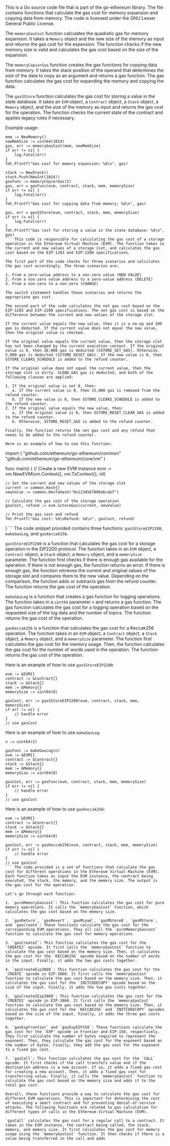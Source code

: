 This is a Go source code file that is part of the go-ethereum library. The file contains functions that calculate the gas cost for memory expansion and copying data from memory. The code is licensed under the GNU Lesser General Public License.

The `memoryGasCost` function calculates the quadratic gas for memory expansion. It takes a `Memory` object and the new size of the memory as input and returns the gas cost for the expansion. The function checks if the new memory size is valid and calculates the gas cost based on the size of the expansion.

The `memoryCopierGas` function creates the gas functions for copying data from memory. It takes the stack position of the operand that determines the size of the data to copy as an argument and returns a gas function. The gas function calculates the gas cost for expanding the memory and copying the data.

The `gasSStore` function calculates the gas cost for storing a value in the state database. It takes an `EVM` object, a `Contract` object, a `Stack` object, a `Memory` object, and the size of the memory as input and returns the gas cost for the operation. The function checks the current state of the contract and applies legacy rules if necessary.

Example usage:

```
mem := NewMemory()
newMemSize := uint64(1024)
gas, err := memoryGasCost(mem, newMemSize)
if err != nil {
    log.Fatal(err)
}
fmt.Printf("Gas cost for memory expansion: %d\n", gas)

stack := NewStack()
stack.Push(NewInt(1024))
gasFunc := memoryCopierGas(2)
gas, err = gasFunc(evm, contract, stack, mem, memorySize)
if err != nil {
    log.Fatal(err)
}
fmt.Printf("Gas cost for copying data from memory: %d\n", gas)

gas, err = gasSStore(evm, contract, stack, mem, memorySize)
if err != nil {
    log.Fatal(err)
}
fmt.Printf("Gas cost for storing a value in the state database: %d\n", gas)
``` This code is responsible for calculating the gas cost of a storage operation in the Ethereum Virtual Machine (EVM). The function takes in the current and new values of a storage slot, and calculates the gas cost based on the EIP-1283 and EIP-2200 specifications.

The first part of the code checks for three scenarios and calculates the gas cost accordingly. The three scenarios are:

1. From a zero-value address to a non-zero value (NEW VALUE)
2. From a non-zero value address to a zero-value address (DELETE)
3. From a non-zero to a non-zero (CHANGE)

The switch statement handles these scenarios and returns the appropriate gas cost.

The second part of the code calculates the net gas cost based on the EIP-1283 and EIP-2200 specifications. The net gas cost is based on the difference between the current and new values of the storage slot.

If the current value equals the new value, then it is a no-op and 200 gas is deducted. If the current value does not equal the new value, then the original value is checked.

If the original value equals the current value, then the storage slot has not been changed by the current execution context. If the original value is 0, then 20,000 gas is deducted (SSTORE_SET_GAS). Otherwise, 5,000 gas is deducted (SSTORE_RESET_GAS). If the new value is 0, then SSTORE_CLEARS_SCHEDULE is added to the refund counter.

If the original value does not equal the current value, then the storage slot is dirty. SLOAD_GAS gas is deducted, and both of the following clauses are applied:

1. If the original value is not 0, then:
   a. If the current value is 0, then 15,000 gas is removed from the refund counter.
   b. If the new value is 0, then SSTORE_CLEARS_SCHEDULE is added to the refund counter.
2. If the original value equals the new value, then:
   a. If the original value is 0, then SSTORE_RESET_CLEAR_GAS is added to the refund counter.
   b. Otherwise, SSTORE_RESET_GAS is added to the refund counter.

Finally, the function returns the net gas cost and any refund that needs to be added to the refund counter.

Here is an example of how to use this function:

```
import (
	"github.com/ethereum/go-ethereum/common"
	"github.com/ethereum/go-ethereum/core/vm"
)

func main() {
	// Create a new EVM instance
	evm := vm.NewEVM(vm.Context{}, vm.TxContext{}, nil)

	// Set the current and new values of the storage slot
	current := common.Hash{}
	newValue := common.HexToHash("0x1234567890abcdef")

	// Calculate the gas cost of the storage operation
	gasCost, refund := evm.SstoreGas(current, newValue)

	// Print the gas cost and refund
	fmt.Printf("Gas cost: %d\nRefund: %d\n", gasCost, refund)
}
``` The code snippet provided contains three functions: `gasSStoreEIP2200`, `makeGasLog`, and `gasKeccak256`. 

`gasSStoreEIP2200` is a function that calculates the gas cost for a storage operation in the EIP2200 protocol. The function takes in an `EVM` object, a `Contract` object, a `Stack` object, a `Memory` object, and a `memorySize` parameter. The function first checks if there is enough gas available for the operation. If there is not enough gas, the function returns an error. If there is enough gas, the function retrieves the current and original values of the storage slot and compares them to the new value. Depending on the comparison, the function adds or subtracts gas from the refund counter. The function returns the gas cost of the operation.

`makeGasLog` is a function that creates a gas function for logging operations. The function takes in a `uint64` parameter `n` and returns a gas function. The gas function calculates the gas cost for a logging operation based on the requested size of the log data and the number of topics. The function returns the gas cost of the operation.

`gasKeccak256` is a function that calculates the gas cost for a Keccak256 operation. The function takes in an `EVM` object, a `Contract` object, a `Stack` object, a `Memory` object, and a `memorySize` parameter. The function first calculates the gas cost for the memory usage. Then, the function calculates the gas cost for the number of words used in the operation. The function returns the gas cost of the operation.

Here is an example of how to use `gasSStoreEIP2200`:

```
evm := &EVM{}
contract := &Contract{}
stack := &Stack{}
mem := &Memory{}
memorySize := uint64(0)

gasCost, err := gasSStoreEIP2200(evm, contract, stack, mem, memorySize)
if err != nil {
    // handle error
}
// use gasCost
```

Here is an example of how to use `makeGasLog`:

```
n := uint64(2)

gasFunc := makeGasLog(n)
evm := &EVM{}
contract := &Contract{}
stack := &Stack{}
mem := &Memory{}
memorySize := uint64(0)

gasCost, err := gasFunc(evm, contract, stack, mem, memorySize)
if err != nil {
    // handle error
}
// use gasCost
```

Here is an example of how to use `gasKeccak256`:

```
evm := &EVM{}
contract := &Contract{}
stack := &Stack{}
mem := &Memory{}
memorySize := uint64(0)

gasCost, err := gasKeccak256(evm, contract, stack, mem, memorySize)
if err != nil {
    // handle error
}
// use gasCost
``` The code provided is a set of functions that calculate the gas cost for different operations in the Ethereum Virtual Machine (EVM). Each function takes as input the EVM instance, the contract being executed, the stack, the memory, and the memory size. The output is the gas cost for the operation.

Let's go through each function:

1. `pureMemoryGascost`: This function calculates the gas cost for pure memory operations. It calls the `memoryGasCost` function, which calculates the gas cost based on the memory size.

2. `gasReturn`, `gasRevert`, `gasMLoad`, `gasMStore8`, `gasMStore`, and `gasCreate`: These functions calculate the gas cost for the corresponding EVM operations. They all call the `pureMemoryGascost` function to calculate the gas cost for memory operations.

3. `gasCreate2`: This function calculates the gas cost for the `CREATE2` opcode. It first calls the `memoryGasCost` function to calculate the gas cost based on the memory size. Then, it calculates the gas cost for the `KECCAK256` opcode based on the number of words in the input. Finally, it adds the two gas costs together.

4. `gasCreateEip3860`: This function calculates the gas cost for the `CREATE` opcode in EIP-3860. It first calls the `memoryGasCost` function to calculate the gas cost based on the memory size. Then, it calculates the gas cost for the `INITCODECOPY` opcode based on the size of the input. Finally, it adds the two gas costs together.

5. `gasCreate2Eip3860`: This function calculates the gas cost for the `CREATE2` opcode in EIP-3860. It first calls the `memoryGasCost` function to calculate the gas cost based on the memory size. Then, it calculates the gas cost for the `KECCAK256` and `INITCODECOPY` opcodes based on the size of the input. Finally, it adds the three gas costs together.

6. `gasExpFrontier` and `gasExpEIP158`: These functions calculate the gas cost for the `EXP` opcode in Frontier and EIP-158, respectively. They first calculate the number of bytes required to represent the exponent. Then, they calculate the gas cost for the exponent based on the number of bytes. Finally, they add the gas cost for the exponent to a fixed gas cost.

7. `gasCall`: This function calculates the gas cost for the `CALL` opcode. It first checks if the call transfers value and if the destination address is a new account. If so, it adds a fixed gas cost for creating a new account. Then, it adds a fixed gas cost for transferring value. Finally, it calls the `memoryGasCost` function to calculate the gas cost based on the memory size and adds it to the total gas cost.

Overall, these functions provide a way to calculate the gas cost for different EVM operations. This is important for determining the cost of executing a smart contract and for preventing denial-of-service attacks. The following functions are related to gas calculation for different types of calls in the Ethereum Virtual Machine (EVM).

`gasCall` calculates the gas cost for a regular call to a contract. It takes in the EVM instance, the contract being called, the stack, memory, and memory size. It first calculates the gas cost for memory usage using the `memoryGasCost` function. It then checks if there is a value being transferred in the call and adds